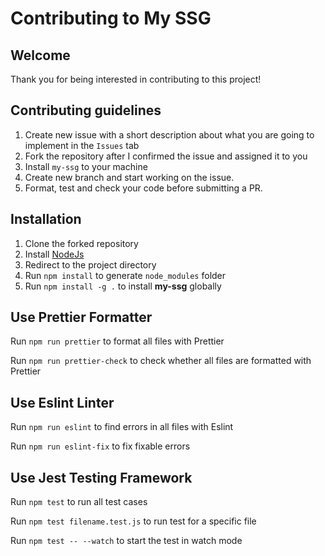 # Contributing to My SSG

## Welcome

Thank you for being interested in contributing to this project!

## Contributing guidelines

1. Create new issue with a short description about what you are going to implement in the `Issues` tab
2. Fork the repository after I confirmed the issue and assigned it to you
3. Install `my-ssg` to your machine
4. Create new branch and start working on the issue.
5. Format, test and check your code before submitting a PR.

## Installation

1. Clone the forked repository
2. Install [NodeJs](https://nodejs.org/en/)
3. Redirect to the project directory
4. Run `npm install` to generate `node_modules` folder
5. Run `npm install -g .` to install **my-ssg** globally

## Use Prettier Formatter

Run `npm run prettier` to format all files with Prettier

Run `npm run prettier-check` to check whether all files are formatted with Prettier

## Use Eslint Linter

Run `npm run eslint` to find errors in all files with Eslint

Run `npm run eslint-fix` to fix fixable errors

## Use Jest Testing Framework

Run `npm test` to run all test cases

Run `npm test filename.test.js` to run test for a specific file

Run `npm test -- --watch` to start the test in watch mode
